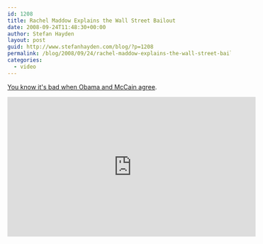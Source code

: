 ```yaml
---
id: 1208
title: Rachel Maddow Explains the Wall Street Bailout
date: 2008-09-24T11:48:30+00:00
author: Stefan Hayden
layout: post
guid: http://www.stefanhayden.com/blog/?p=1208
permalink: /blog/2008/09/24/rachel-maddow-explains-the-wall-street-bailout/
categories:
  - video
---
```

<a href="http://www.youtube.com/watch?v=VjAKPutvMjM">You know it's bad when Obama and McCain agree</a>.

<iframe width="560" height="315" src="http://www.youtube.com/embed/VjAKPutvMjM&color1=0xb1b1b1&color2=0xcfcfcf&hl=en&fs=1" title="YouTube video player" frameborder="0" allow="accelerometer; autoplay; clipboard-write; encrypted-media; gyroscope; picture-in-picture" allowfullscreen></iframe>